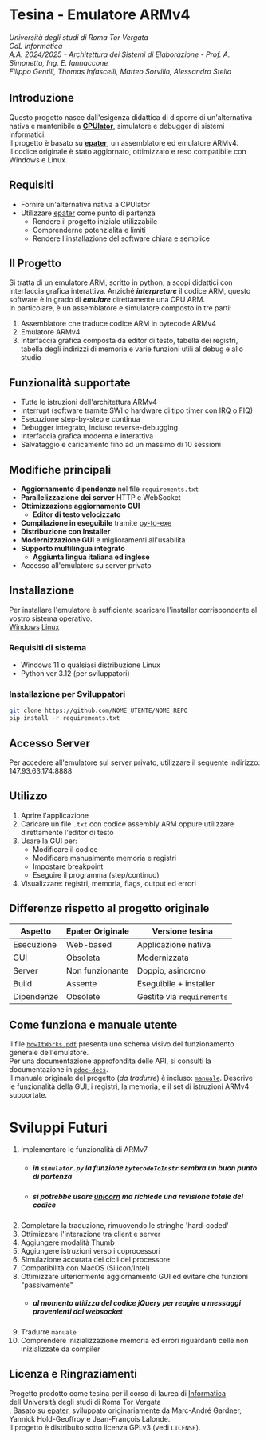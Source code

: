 # Tesina - Emulatore ARMv4
###### _Università degli studi di Roma Tor Vergata<br>CdL Informatica<br>A.A. 2024/2025 - Architettura dei Sistemi di Elaborazione - Prof. A. Simonetta, Ing. E. Iannaccone<br>Filippo Gentili, Thomas Infascelli, Matteo Sorvillo, Alessandro Stella_
## Introduzione

Questo progetto nasce dall'esigenza didattica di disporre di un'alternativa nativa e mantenibile a [**CPUlator**](https://cpulator.01xz.net/), simulatore e debugger di sistemi informatici.<br>
Il progetto è basato su [**epater**](https://github.com/mgard/epater), un assemblatore ed emulatore ARMv4.<br>
Il codice originale è stato aggiornato, ottimizzato e reso compatibile con Windows e Linux.


## Requisiti
- Fornire un'alternativa nativa a CPUlator
- Utilizzare [epater](https://github.com/mgard/epater) come punto di partenza
   * Rendere il progetto iniziale utilizzabile
   * Comprenderne potenzialità e limiti
   * Rendere l'installazione del software chiara e semplice



## Il Progetto

Si tratta di un emulatore ARM, scritto in python, a scopi didattici con interfaccia grafica interattiva. Anziché _**interpretare**_ il codice ARM, questo software è in grado di _**emulare**_ direttamente una CPU ARM.<br>In particolare, è un assemblatore e simulatore composto in tre parti:

1. Assemblatore che traduce codice ARM in bytecode ARMv4
2. Emulatore ARMv4
3. Interfaccia grafica composta da editor di testo, tabella dei registri, tabella degli indirizzi di memoria e varie funzioni utili al debug e allo studio

## Funzionalità supportate

- Tutte le istruzioni dell'architettura ARMv4 
- Interrupt (software tramite SWI o hardware di tipo timer con IRQ o FIQ)
- Esecuzione step-by-step e continua
- Debugger integrato, incluso reverse-debugging
- Interfaccia grafica moderna e interattiva
- Salvataggio e caricamento fino ad un massimo di 10 sessioni


## Modifiche principali

- **Aggiornamento dipendenze** nel file `requirements.txt`
- **Parallelizzazione dei server** HTTP e WebSocket
- **Ottimizzazione aggiornamento GUI**
  - **Editor di testo velocizzato**
- **Compilazione in eseguibile** tramite [py-to-exe](https://pypi.org/project/auto-py-to-exe) 
- **Distribuzione con Installer** 
- **Modernizzazione GUI** e miglioramenti all'usabilità
- **Supporto multilingua integrato**
   - **Aggiunta lingua italiana ed inglese**
- Accesso all'emulatore su server privato

## Installazione

Per installare l'emulatore è sufficiente scaricare l'installer corrispondente al vostro sistema operativo.<br>
[Windows]() [Linux]()<br> 

### Requisiti di sistema

- Windows 11 o qualsiasi distribuzione Linux
- Python ver 3.12 (per sviluppatori)

### Installazione per Sviluppatori

```bash
git clone https://github.com/NOME_UTENTE/NOME_REPO
pip install -r requirements.txt

```

## Accesso Server
Per accedere all'emulatore sul server privato, utilizzare il seguente indirizzo:<br>
147.93.63.174:8888

## Utilizzo

1. Aprire l'applicazione
2. Caricare un file `.txt` con codice assembly ARM oppure utilizzare direttamente l'editor di testo
3. Usare la GUI per:
   - Modificare il codice
   - Modificare manualmente memoria e registri
   - Impostare breakpoint
   - Eseguire il programma (step/continuo)
4. Visualizzare: registri, memoria, flags, output ed errori


## Differenze rispetto al progetto originale

| Aspetto                | Epater Originale           | Versione tesina             |
|------------------------|----------------------------|-----------------------------|
| Esecuzione             | Web-based                  | Applicazione nativa         |
| GUI                    | Obsoleta                   | Modernizzata                |
| Server                 | Non funzionante            | Doppio, asincrono           |
| Build                  | Assente                    | Eseguibile + installer      |
| Dipendenze             | Obsolete                   | Gestite via `requirements`  |

## Come funziona e manuale utente

Il file [`howItWorks.pdf`]() presenta uno schema visivo del funzionamento generale dell'emulatore.<br>
Per una documentazione approfondita delle API, si consulti la documentazione in [`pdoc-docs`](https://github.com/Filippo2903/ARMulator/tree/master/pdoc-docs).<br>
Il manuale originale del progetto (_da tradurre_) è incluso: [`manuale`](). Descrive le funzionalità della GUI, i registri, la memoria, e il set di istruzioni ARMv4 supportate.

# Sviluppi Futuri

1. Implementare le funzionalità di ARMv7
   * ##### in `simulator.py` la funzione _`bytecodeToInstr`_ sembra un buon punto di partenza
   * ##### si potrebbe usare [unicorn](https://www.unicorn-engine.org) ma richiede una revisione totale del codice
2. Completare la traduzione, rimuovendo le stringhe 'hard-coded'
3. Ottimizzare l'interazione tra client e server
4. Aggiungere modalità Thumb
5. Aggiungere istruzioni verso i coprocessori
6. Simulazione accurata dei cicli del processore
7. Compatibilità con MacOS (Silicon/Intel)
8. Ottimizzare ulteriormente aggiornamento GUI ed evitare che funzioni "passivamente"
   * ##### al momento utilizza del codice jQuery per reagire a messaggi provenienti dal websocket
9. Tradurre `manuale`
10. Comprendere inizializzazione memoria ed errori riguardanti celle non inizializzate da compiler

## Licenza e Ringraziamenti

Progetto prodotto come tesina per il corso di laurea di [Informatica](http://www.informatica.uniroma2.it/) dell'Università degli studi di Roma Tor Vergata<br>.
Basato su [epater](https://github.com/mgard/epater), sviluppato originariamente da Marc-André Gardner, Yannick Hold-Geoffroy e Jean-François Lalonde.<br>
Il progetto è distribuito sotto licenza GPLv3 (vedi `LICENSE`).
